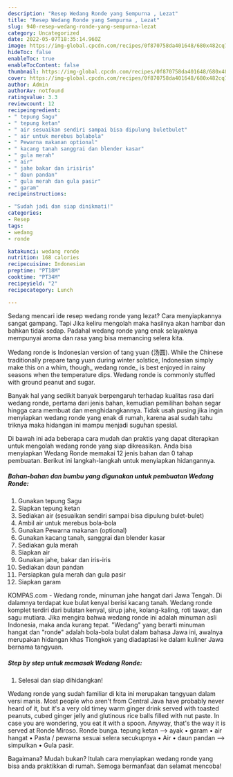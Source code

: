 ```yaml
---
description: "Resep Wedang Ronde yang Sempurna , Lezat"
title: "Resep Wedang Ronde yang Sempurna , Lezat"
slug: 940-resep-wedang-ronde-yang-sempurna-lezat
category: Uncategorized
date: 2022-05-07T18:35:14.960Z
image: https://img-global.cpcdn.com/recipes/0f870758da401648/680x482cq70/wedang-ronde-foto-resep-utama.jpg
hideToc: false
enableToc: true
enableTocContent: false
thumbnail: https://img-global.cpcdn.com/recipes/0f870758da401648/680x482cq70/wedang-ronde-foto-resep-utama.jpg
cover: https://img-global.cpcdn.com/recipes/0f870758da401648/680x482cq70/wedang-ronde-foto-resep-utama.jpg
author: Admin
authorAv: notfound
ratingvalue: 3.3
reviewcount: 12
recipeingredient:
- " tepung Sagu"
- " tepung ketan"
- " air sesuaikan sendiri sampai bisa dipulung buletbulet"
- " air untuk merebus bolabola"
- " Pewarna makanan optional"
- " kacang tanah sanggrai dan blender kasar"
- " gula merah"
- " air"
- " jahe bakar dan irisiris"
- " daun pandan"
- " gula merah dan gula pasir"
- " garam"
recipeinstructions:

- "Sudah jadi dan siap dinikmati!"
categories:
- Resep
tags:
- wedang
- ronde

katakunci: wedang ronde 
nutrition: 168 calories
recipecuisine: Indonesian
preptime: "PT18M"
cooktime: "PT34M"
recipeyield: "2"
recipecategory: Lunch

---
```



Sedang mencari ide resep wedang ronde yang lezat? Cara menyiapkannya sangat gampang. Tapi Jika keliru mengolah maka hasilnya akan hambar dan bahkan tidak sedap. Padahal wedang ronde yang enak selayaknya mempunyai aroma dan rasa yang bisa memancing selera kita.


Wedang ronde is Indonesian version of tang yuan (汤圆). While the Chinese traditionally prepare tang yuan during winter solstice, Indonesian simply make this on a whim, though_ wedang ronde_ is best enjoyed in rainy seasons when the temperature dips. Wedang ronde is commonly stuffed with ground peanut and sugar.

Banyak hal yang sedikit banyak berpengaruh terhadap kualitas rasa dari wedang ronde, pertama dari jenis bahan, kemudian pemilihan bahan segar hingga cara membuat dan menghidangkannya. Tidak usah pusing jika ingin menyiapkan wedang ronde yang enak di rumah, karena asal sudah tahu triknya maka hidangan ini mampu menjadi suguhan spesial.


Di bawah ini ada beberapa cara mudah dan praktis yang dapat diterapkan untuk mengolah wedang ronde yang siap dikreasikan. Anda bisa menyiapkan Wedang Ronde memakai 12 jenis bahan dan 0 tahap pembuatan. Berikut ini langkah-langkah untuk menyiapkan hidangannya.

<!--inarticleads1-->

##### Bahan-bahan dan bumbu yang digunakan untuk pembuatan Wedang Ronde:

1. Gunakan  tepung Sagu
1. Siapkan  tepung ketan
1. Sediakan  air (sesuaikan sendiri sampai bisa dipulung bulet-bulet)
1. Ambil  air untuk merebus bola-bola
1. Gunakan  Pewarna makanan (optional)
1. Gunakan  kacang tanah, sanggrai dan blender kasar
1. Sediakan  gula merah
1. Siapkan  air
1. Gunakan  jahe, bakar dan iris-iris
1. Sediakan  daun pandan
1. Persiapkan  gula merah dan gula pasir
1. Siapkan  garam


KOMPAS.com - Wedang ronde, minuman jahe hangat dari Jawa Tengah. Di dalamnya terdapat kue bulat kenyal berisi kacang tanah. Wedang ronde komplet terdiri dari bulatan kenyal, sirup jahe, kolang-kaling, roti tawar, dan sagu mutiara. Jika mengira bahwa wedang ronde ini adalah minuman asli Indonesia, maka anda kurang tepat. &#34;Wedang&#34; yang berarti minuman hangat dan &#34;ronde&#34; adalah bola-bola bulat dalam bahasa Jawa ini, awalnya merupakan hidangan khas Tiongkok yang diadaptasi ke dalam kuliner Jawa bernama tangyuan. 

<!--inarticleads2-->

##### Step by step untuk memasak Wedang Ronde:


1. Selesai dan siap dihidangkan!

Wedang ronde yang sudah familiar di kita ini merupakan tangyuan dalam versi manis. Most people who aren&#39;t from Central Java have probably never heard of it, but it&#39;s a very old timey warm ginger drink served with toasted peanuts, cubed ginger jelly and glutinous rice balls filled with nut paste. In case you are wondering, you eat it with a spoon. Anyway, that&#39;s the way it is served at Ronde Miroso. Ronde bunga. tepung ketan --&gt; ayak • garam • air hangat • Pasta / pewarna sesuai selera secukupnya • Air • daun pandan --&gt; simpulkan • Gula pasir. 

Bagaimana? Mudah bukan? Itulah cara menyiapkan wedang ronde yang bisa anda praktikkan di rumah. Semoga bermanfaat dan selamat mencoba!
